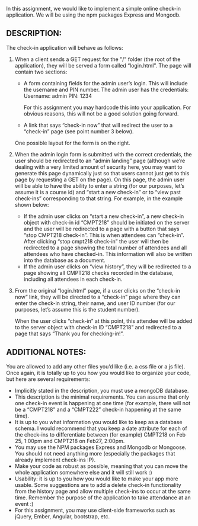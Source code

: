 In this assignment, we would like to implement a simple online check-in application. We will be using the npm packages Express and Mongodb.

## DESCRIPTION:
The check-in application will behave as follows:
1. When a client sends a GET request for the "/" folder (the root of the application), they will be served a form called “login.html”. The page will contain two sections:
    - A form containing fields for the admin user’s login. This will include the username and PIN number. The admin user has the credentials: Username: admin PIN: 1234

      For this assignment you may hardcode this into your application. For obvious reasons, this will not be a good solution going forward.
    - A link that says “check-in now” that will redirect the user to a “check-in” page (see point number 3 below).

    One possible layout for the form is on the right.
2. When the admin login form is submitted with the correct credentials, the user should be redirected to an “admin landing” page (although we’re dealing with a very limited amount of security here, you may want to generate this page dynamically just so that users cannot just get to this page by requesting a GET on the page). On this page, the admin user will be able to have the ability to enter a string (for our purposes, let’s assume it is a course id) and “start a new check-in” or to “view past check-ins” corresponding to that string. For example, in the example shown below:
    - If the admin user clicks on “start a new check-in”, a new check-in object with check-in id “CMPT218” should be initiated on the server and the user will be redirected to a page with a button that says “stop CMPT218 check-in”. This is when attendees can “check-in”. After clicking “stop cmpt218 check-in” the user will then be redirected to a page showing the total number of attendees and all attendees who have checked-in. This information will also be written into the database as a document.
    - If the admin user clicks on “view history”, they will be redirected to a page showing all CMPT218 checks recorded in the database, including all attendees in each check-in.
    
3. From the original “login.html” page, if a user clicks on the “check-in now” link, they will be directed to a “check-in” page where they can enter the check-in string, their name, and user ID number (for our purposes, let’s assume this is the student number).

    When the user clicks “check-in” at this point, this attendee will be added to the server object with check-in ID “CMPT218” and redirected to a page that says “Thank you for checking-in!”.

## ADDITIONAL NOTES:
You are allowed to add any other files you’d like (i.e. a css file or a js file). Once again, it is totally up to you how you would like to organize your code, but here are several requirements:
- Implicitly stated in the description, you must use a mongoDB database.
- This description is the minimal requirements. You can assume that only one check-in event is happening at one time (for example, there will not be a “CMPT218” and a “CMPT222” check-in happening at the same time).
- It is up to you what information you would like to keep as a database schema. I would recommend that you keep a date attribute for each of the check-ins to differentiate between (for example) CMPT218 on Feb 25, 1:00pm and CMPT218 on Feb27, 2:00pm.
- You may use the NPM packages Express and Mongodb or Mongoose. You should not need anything more (especially the packages that already implement check-ins :P).
- Make your code as robust as possible, meaning that you can move the whole application somewhere else and it will still work :)
- Usability: it is up to you how you would like to make your app more usable. Some suggestions are to add a delete check-in functionality from the history page and allow multiple check-ins to occur at the same time. Remember the purpose of the application to take attendance at an event :)
- For this assignment, you may use client-side frameworks such as jQuery, Ember, Angular, bootstrap, etc.
